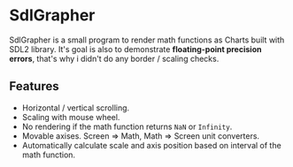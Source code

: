 # SdlGrapher
SdlGrapher is a small program to render math functions as Charts built with SDL2 library.
It's goal is also to demonstrate **floating-point precision errors**, that's why i didn't do any border / scaling checks.

## Features
* Horizontal / vertical scrolling.
* Scaling with mouse wheel.
* No rendering if the math function returns `NaN` or `Infinity`.
* Movable axises. Screen => Math, Math => Screen unit converters.
* Automatically calculate scale and axis position based on interval of the math function.